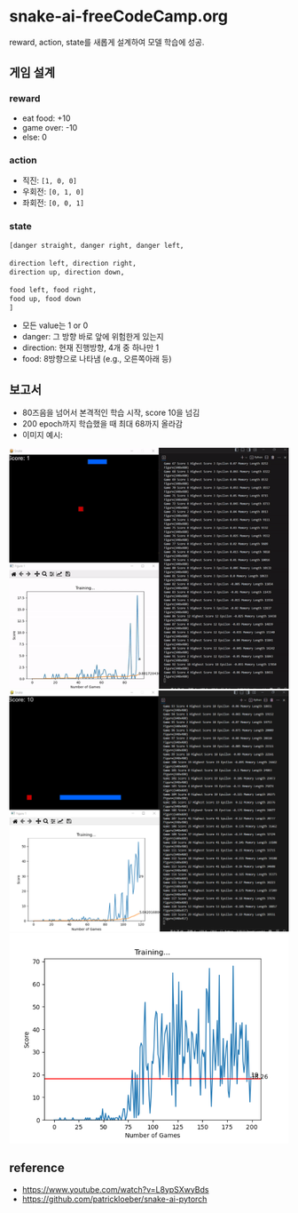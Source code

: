 # snake-ai-freeCodeCamp.org

reward, action, state를 새롭게 설계하여 모델 학습에 성공.

## 게임 설계

### reward

- eat food: +10
- game over: -10
- else: 0

### action

- 직진: `[1, 0, 0]`
- 우회전: `[0, 1, 0]`
- 좌회전: `[0, 0, 1]`

### state

```text
[danger straight, danger right, danger left,

direction left, direction right,
direction up, direction down,

food left, food right,
food up, food down
] 
```

- 모든 value는 1 or 0
- danger: 그 방향 바로 앞에 위험한게 있는지
- direction: 현재 진행방향, 4개 중 하나만 1
- food: 8방향으로 나타냄 (e.g., 오른쪽아래 등)

## 보고서

- 80즈음을 넘어서 본격적인 학습 시작, score 10을 넘김
- 200 epoch까지 학습했을 때 최대 68까지 올라감
- 이미지 예시:

![093.gif](results/093.gif)
![119.gif](results/119.gif)
![200plot.png](results/200plot.png)

## reference

- <https://www.youtube.com/watch?v=L8ypSXwyBds>
- <https://github.com/patrickloeber/snake-ai-pytorch>
